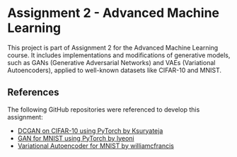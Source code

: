 # Assignment 2 - Advanced Machine Learning

This project is part of Assignment 2 for the Advanced Machine Learning course. It includes implementations and modifications of generative models, such as GANs (Generative Adversarial Networks) and VAEs (Variational Autoencoders), applied to well-known datasets like CIFAR-10 and MNIST.

## References

The following GitHub repositories were referenced to develop this assignment:

- [DCGAN on CIFAR-10 using PyTorch by Ksuryateja](https://github.com/Ksuryateja/DCGAN-CIFAR10-pytorch)
- [GAN for MNIST using PyTorch by lyeoni](https://github.com/lyeoni/pytorch-mnist-GAN)
- [Variational Autoencoder for MNIST by williamcfrancis](https://github.com/williamcfrancis/Variational-Autoencoder-for-MNIST)

